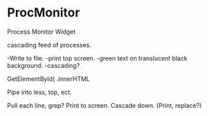 # ProcMonitor

Process Monitor Widget

cascading feed of processes.

-Write to file.
-print top screen.
-green text on translucent black background.
-cascading?


GetElementById(
.innerHTML

Pipe into less, top, ect.

Pull each line, grep?
Print to screen.
Cascade down. (Print, replace?)
